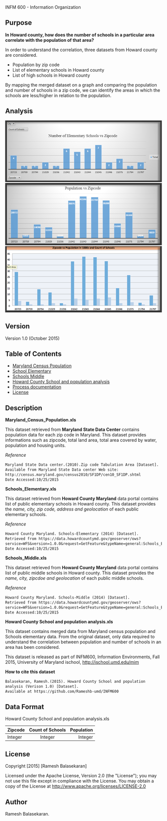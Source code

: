 INFM 600 - Information Organization

Purpose
----------

**In Howard county, how does the number of schools in a particular area correlate with the population of that area?**

In order to understand the correlation, three datasets from Howard county are considered.

* Population by zip code
* List of elementary schools in Howard county
* List of high schools in Howard county 

By mapping the merged dataset on a graph and comparing the population and number of schools in a zip code, we can identify the areas
in which the schools are less/higher in relation to the population.

Analysis
------------- 
![Population vs zipcode](https://github.com/Rameshb-umd/INFM600/raw/master/Result%20-%20Images/Population_vs_Zipcode.PNG)
![Schools vs zipcode](https://github.com/Rameshb-umd/INFM600/raw/master/Result%20-%20Images/numberofschools_vs_Zipcode.PNG)
![Analysis of processed data](https://github.com/Rameshb-umd/INFM600/raw/master/Result%20-%20Images/Result.PNG)

Version
-------------
Version 1.0 (October 2015)

Table of Contents
-------------

* [Maryland Census Population](https://github.com/Rameshb-umd/INFM600/raw/master/1_Maryland_Census_Population.xls)
* [School Elementary](https://github.com/Rameshb-umd/INFM600/raw/master/2_Schools_Elementary.xls)
* [Schools Middle](https://github.com/Rameshb-umd/INFM600/raw/master/3_Schools_Middle.xls)
* [Howard County School and population analysis](https://github.com/Rameshb-umd/INFM600/raw/master/Howard%20County%20School%20and%20population%20analysis.xls)
* [Process documentation](https://github.com/Rameshb-umd/INFM600/raw/information_organization/Process%20documentation.pdf)
* [License](https://github.com/Rameshb-umd/INFM600/raw/master/LICENSE)

Description
------------

**Maryland_Census_Population.xls** 

This dataset retrieved from **Maryland State Data Center** contains population data for each zip code in Maryland.
This dataset provides informations such as zipcode, total land area, total area covered by water, population and housing units.

*Reference*
```
Maryland State Data center.(2010).Zip code Tabulation Area [Dataset]. 
Available from Maryland State Data center Web site: http://census.maryland.gov/census2010/SF1DP/cen10_SF1DP.shtml
Date Accessed:10/25/2015 
```
**Schools_Elementary.xls**
    
This dataset retrieved from **Howard County Maryland** data portal contains list of public elementary schools in Howard county.
This dataset provides the *name, city, zip code, address and geolocation* of each public elementary schools.

*Reference*
```
Howard County Maryland. Schools-Elementary (2014) [Dataset]. 
Retrieved from https://data.howardcountymd.gov/geoserver/ows?service=WFS&version=1.0.0&request=GetFeature&typeName=general:Schools_Elementary&outputFormat=csv
Date Accessed:10/25/2015
```
**Schools_Middle.xls**
    
This dataset retrieved from **Howard County Maryland** data portal contains list of public middle schools in Howard county.
This dataset provides the *name, city, zipcdoe and geolocation* of each public middle schools.

*Reference*
```
Howard County Maryland. Schools-Middle (2014) [Dataset]. 
Retrieved from https://data.howardcountymd.gov/geoserver/ows?service=WFS&version=1.0.0&request=GetFeature&typeName=general:Schools_Elementary&outputFormat=csv
Date Accessed:10/25/2015
```

**Howard County School and population analysis.xls**

This dataset contains merged data from Maryland census population and Schools elementary data.
From the original dataset, only data required to understand the correlation between population and number of schools in an area
has been considered.

This dataset is released as part of INFM600, Information Environments, Fall 2015, University of Maryland ischool, http://ischool.umd.edu/mim

**How to cite this dataset**
```
Balasekaran, Ramesh.(2015). Howard County School and population analysis (Verison 1.0) [Dataset].
Available at https://github.com/Rameshb-umd/INFM600
```

Data Format
-----------
    
Howard County School and population analysis.xls

| **Zipcode**   |**Count of Schools**|**Population**|
| ------------- |:------------------:| ------------:|
| Integer       | Integer			 | Integer		|

License
-----------
Copyright [2015] [Ramesh Balasekaran]

Licensed under the Apache License, Version 2.0 (the "License");
you may not use this file except in compliance with the License.
You may obtain a copy of the License at http://www.apache.org/licenses/LICENSE-2.0

Author
----------
Ramesh Balasekaran.
